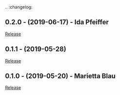 .. :changelog:

## 0.2.0 - (2019-06-17) - Ida Pfeiffer

[Release](https://github.com/GDCC/pyDataverse/releases/tag/v0.2.0)

## 0.1.1 - (2019-05-28)

[Release](https://github.com/GDCC/pyDataverse/releases/tag/v0.1.1)

## 0.1.0 - (2019-05-20) - Marietta Blau

[Release](https://github.com/GDCC/pyDataverse/releases/tag/v0.1.0)

